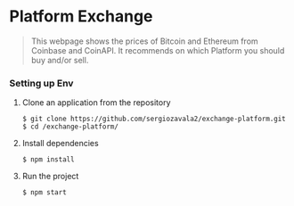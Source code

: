 # **Platform Exchange**
> This webpage shows the prices of Bitcoin and Ethereum from Coinbase and CoinAPI.
> It recommends on which Platform you should buy and/or sell. 

### Setting up Env
1. Clone an application from the repository
    ```shell
    $ git clone https://github.com/sergiozavala2/exchange-platform.git
    $ cd /exchange-platform/
    ```
2. Install dependencies
    ```shell
    $ npm install
    ```
3. Run the project
    ````shell
    $ npm start
    ````
